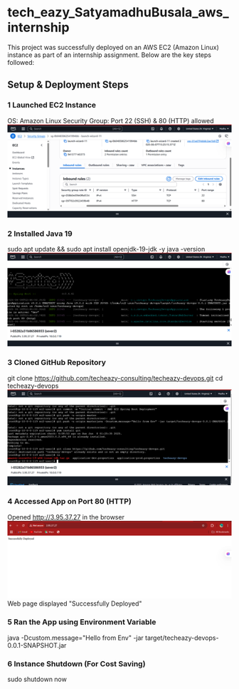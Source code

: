 # tech_eazy_SatyamadhuBusala_aws_internship
This project was successfully deployed on an AWS EC2 (Amazon Linux) instance as part of an internship assignment. Below are the key steps followed:
## Setup & Deployment Steps
### 1 Launched EC2 Instance
  OS: Amazon Linux 
  Security Group: Port 22 (SSH) & 80 (HTTP) allowed
![4](https://github.com/SatyamadhuBusala/tech_eazy_SatyamadhuBusala_aws_internship/blob/main/project%20img/Screenshot%202025-06-08%20130729.png)


### 2 Installed Java 19
sudo apt update && sudo apt install openjdk-19-jdk -y
java -version
![img2](https://github.com/SatyamadhuBusala/tech_eazy_SatyamadhuBusala_aws_internship/blob/main/project%20img/Screenshot%202025-06-08%20094416.png)


### 3 Cloned GitHub Repository
git clone https://github.com/techeazy-consulting/techeazy-devops.git
cd techeazy-devops
![img3](https://github.com/SatyamadhuBusala/tech_eazy_SatyamadhuBusala_aws_internship/blob/main/project%20img/Screenshot%202025-06-08%20130628.png)


### 4 Accessed App on Port 80 (HTTP)
Opened http://3.95.37.27 in the browser
![img2](https://github.com/SatyamadhuBusala/tech_eazy_SatyamadhuBusala_aws_internship/blob/main/project%20img/Screenshot%202025-06-08%20094452.png)
Web page displayed "Successfully Deployed"


### 5 Ran the App using Environment Variable
java -Dcustom.message="Hello from Env" -jar target/techeazy-devops-0.0.1-SNAPSHOT.jar
### 6 Instance Shutdown (For Cost Saving)
sudo shutdown now
